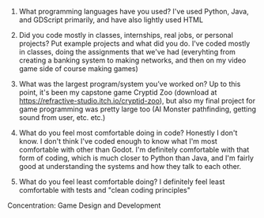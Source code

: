 1. What programming languages have you used?
I've used Python, Java, and GDScript primarily, and have also lightly used HTML

2. Did you code mostly in classes, internships, real jobs, or personal projects? Put example projects and what did you do.
I've coded mostly in classes, doing the assignments that we've had (everyhting from creating a banking system to making networks, and then on my video game side of course making games)

3. What was the largest program/system you’ve worked on?
Up to this point, it's been my capstone game Cryptid Zoo (download at https://refractive-studio.itch.io/cryptid-zoo), but also my final project for game programming was pretty large too (AI Monster pathfinding, getting sound from user, etc. etc.)

4. What do you feel most comfortable doing in code?
Honestly I don't know.  I don't think I've coded enough to know what I'm most comfortable with other than Godot.  I'm definitely comfortable with that form of coding, which is much closer to Python than Java, and I'm fairly good at understanding the systems and how they talk to each other.

5. What do you feel least comfortable doing?
I definitely feel least comfortable with tests and "clean coding principles"

Concentration:
Game Design and Development
